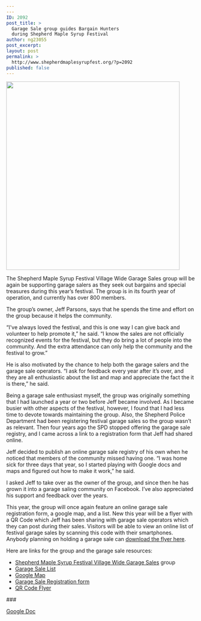 ```yaml
---
---
ID: 2092
post_title: >
  Garage Sale group guides Bargain Hunters
  during Shepherd Maple Syrup Festival
author: ng23055
post_excerpt:
layout: post
permalink: >
  http://www.shepherdmaplesyrupfest.org/?p=2092
published: false
---
```

<p><img src="http://www.shepherdmaplesyrupfest.org/wp-content/uploads/2018/04/null-3.jpeg" width="462" height="501" alt="" title=""></p>
<p>The Shepherd Maple Syrup Festival Village Wide Garage Sales group will be again be supporting garage salers as they seek out bargains and special treasures during this year’s festival. The group is in its fourth year of operation, and currently has over 800 members.</p>
<p>The group’s owner, Jeff Parsons, says that he spends the time and effort on the group because it helps the community. </p>
<p>“I've always loved the festival, and this is one way I can give back and volunteer to help promote it,” he said. “I know the sales are not officially recognized events for the festival, but they do bring a lot of people into the community.  And the extra attendance can only help the community and the festival to grow.”</p>
<p>He is also motivated by the chance to help both the garage salers and the garage sale operators. “I ask for feedback every year after it’s over, and they are all enthusiastic about the list and map and appreciate the fact the it is there,” he said.</p>
<p></p>
<p>Being a garage sale enthusiast myself, the group was originally something that I had launched a year or two before Jeff became involved. As I became busier with other aspects of the festival, however, I found that I had less time to devote towards maintaining the group. Also, the Shepherd Police Department had been registering festival garage sales so the group wasn’t as relevant. Then four years ago the SPD stopped offering the garage sale registry, and I came across a link to a registration form that Jeff had shared online.</p>
<p>Jeff decided to publish an online garage sale registry of his own when he noticed that members of the community missed having one. “I was home sick for three days that year, so I started playing with Google docs and maps and figured out how to make it work,” he said.</p>
<p>I asked Jeff to take over as the owner of the group, and since then he has grown it into a garage saling community on Facebook. I’ve also appreciated his support and feedback over the years.</p>
<p></p>
<p>This year, the group will once again feature an online garage sale registration form, a google map, and a list. New this year will be a flyer with a QR Code which Jeff has been sharing with garage sale operators which they can post during their sales. Visitors will be able to view an online list of festival garage sales by scanning this code with their smartphones. Anybody planning on holding a garage sale can <a href="https://drive.google.com/file/d/1oHBX7tJnd1CplJUxMV0H22diBEoncpJN/view">download the flyer here</a>.</p>
<p></p>
<p>Here are links for the group and the garage sale resources:</p>
<p></p>
<ul>
<li><a href="https://www.facebook.com/groups/SMSFgaragesales/">Shepherd Maple Syrup Festival Village Wide Garage Sales</a> group</li>
<li><a href="https://drive.google.com/file/d/1mq7Bb6q9MIsi25PbotiHrHDh8B9UF4US/view">Garage Sale List</a></li>
<li><a href="https://www.google.com/maps/d/viewer?mid=1YQfoRZV3Pm4U111I2YgiJWjEHG9lVctX&amp;ll=43.521061700000025%2C-84.66698380000003&amp;z=11">Google Map</a></li>
<li><a href="https://docs.google.com/forms/d/e/1FAIpQLSeicu4KZ6WgZeCUqyZtcM6BzqYsG4894fiJ-FaVoG9WkFEk4g/viewform">Garage Sale Registration form</a></li>
<li><a href="https://drive.google.com/file/d/1oHBX7tJnd1CplJUxMV0H22diBEoncpJN/view">QR Code Flyer</a></li>
</ul>
<p></p>
<p>###</p>
<p></p>
<p><a href="https://docs.google.com/document/d/10QN5whquA3NMoVnKrszTMGPhzdqMyixCbJQHyR6_nw8/edit?usp=sharing">Google Doc</a></p>
<p></p>
